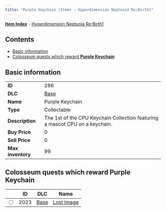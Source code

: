 ```yaml
---
title: "Purple Keychain (Item) - Hyperdimension Neptunia Re;Birth1"
---
```


[**Item Index**](/neptunia/rb1/item/index.html) - [Hyperdimension Neptunia Re;Birth1](/neptunia/rb1)

## Contents

- [Basic information](#basic-information)
- [Colosseum quests which reward **Purple Keychain**](#colosseum-quests-which-reward-purple-keychain)

## Basic information

|   |   |
| -- | -- |
| **ID** | 286 |
| **DLC** | [Base](/neptunia/rb1/dlc/1-base.html) |
| **Name** | Purple Keychain |
| **Type** | Collectable |
| **Description** | The 1st of the CPU Keychain Collection featuring a mascot CPU on a keychain. |
| **Buy Price** | 0 |
| **Sell Price** | 0 |
| **Max inventory** | 99 |

## Colosseum quests which reward **Purple Keychain**

|    | ID | DLC | Name |
| -- | -- | --- | ---- |
| <input type="checkbox" id="rb1-colosseum-1-2023" class="trackbox" /> | 2023 | [Base](/neptunia/rb1/dlc/1-base.html) | [Lost Image](/neptunia/rb1/colosseum/1-2023-lost-image.html) |